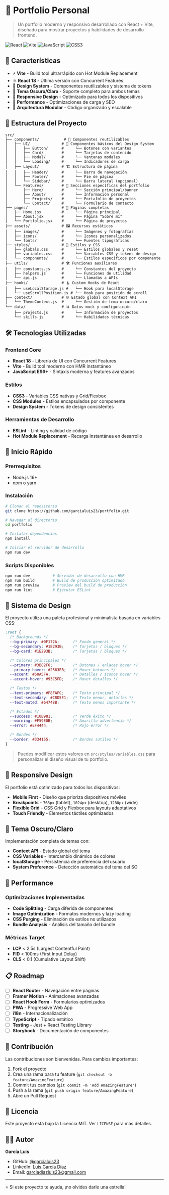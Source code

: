# 💼 Portfolio Personal

> Un portfolio moderno y responsivo desarrollado con React + Vite, diseñado para mostrar proyectos y habilidades de desarrollo frontend.

![React](https://img.shields.io/badge/React-18.x-61DAFB?style=for-the-badge&logo=react&logoColor=black)
![Vite](https://img.shields.io/badge/Vite-5.x-646CFF?style=for-the-badge&logo=vite&logoColor=white)
![JavaScript](https://img.shields.io/badge/JavaScript-ES6+-F7DF1E?style=for-the-badge&logo=javascript&logoColor=black)
![CSS3](https://img.shields.io/badge/CSS3-1572B6?style=for-the-badge&logo=css3&logoColor=white)

## 🚀 Características

- ⚡ **Vite** - Build tool ultrarrápido con Hot Module Replacement
- ⚛️ **React 18** - Última versión con Concurrent Features
- 🎨 **Design System** - Componentes reutilizables y sistema de tokens
- 🌙 **Tema Oscuro/Claro** - Soporte completo para ambos temas
- 📱 **Responsive Design** - Optimizado para todos los dispositivos
- 🚀 **Performance** - Optimizaciones de carga y SEO
- 🧩 **Arquitectura Modular** - Código organizado y escalable

## 📁 Estructura del Proyecto

```
src/
├── components/           # 🧩 Componentes reutilizables
│   ├── UI/              # 🎨 Componentes básicos del Design System
│   │   ├── Button/      #     └── Botones con variantes
│   │   ├── Card/        #     └── Tarjetas de contenido
│   │   ├── Modal/       #     └── Ventanas modales
│   │   └── Loading/     #     └── Indicadores de carga
│   ├── Layout/          # 🏗️ Estructura de página
│   │   ├── Header/      #     └── Barra de navegación
│   │   ├── Footer/      #     └── Pie de página
│   │   └── Sidebar/     #     └── Barra lateral (opcional)
│   └── Features/        # 🎯 Secciones específicas del portfolio
│       ├── Hero/        #     └── Sección principal/banner
│       ├── About/       #     └── Información personal
│       ├── Projects/    #     └── Portafolio de proyectos
│       └── Contact/     #     └── Formulario de contacto
├── pages/               # 📄 Páginas completas
│   ├── Home.jsx         #     └── Página principal
│   ├── About.jsx        #     └── Página "Sobre mí"
│   └── Portfolio.jsx    #     └── Página de proyectos
├── assets/              # 🖼️ Recursos estáticos
│   ├── images/          #     └── Imágenes y fotografías
│   ├── icons/           #     └── Iconos personalizados
│   └── fonts/           #     └── Fuentes tipográficas
├── styles/              # 🎨 Estilos y CSS
│   ├── globals.css      #     └── Estilos globales y reset
│   ├── variables.css    #     └── Variables CSS y tokens de design
│   └── components/      #     └── Estilos específicos por componente
├── utils/               # 🛠️ Funciones auxiliares
│   ├── constants.js     #     └── Constantes del proyecto
│   ├── helpers.js       #     └── Funciones de utilidad
│   └── api.js           #     └── Llamadas a APIs
├── hooks/               # 🪝 Custom Hooks de React
│   ├── useLocalStorage.js #   └── Hook para localStorage
│   └── useScrollPosition.js # └── Hook para posición de scroll
├── context/             # 🌐 Estado global con Context API
│   └── ThemeContext.js  #     └── Gestión de tema oscuro/claro
└── data/                # 📊 Datos mock y configuración
    ├── projects.js      #     └── Información de proyectos
    └── skills.js        #     └── Habilidades técnicas
```

## 🛠️ Tecnologías Utilizadas

### **Frontend Core**
- **React 18** - Librería de UI con Concurrent Features
- **Vite** - Build tool moderno con HMR instantáneo
- **JavaScript ES6+** - Sintaxis moderna y features avanzados

### **Estilos**
- **CSS3** - Variables CSS nativas y Grid/Flexbox
- **CSS Modules** - Estilos encapsulados por componente
- **Design System** - Tokens de design consistentes

### **Herramientas de Desarrollo**
- **ESLint** - Linting y calidad de código
- **Hot Module Replacement** - Recarga instantánea en desarrollo

## 🚀 Inicio Rápido

### **Prerrequisitos**
- Node.js 16+ 
- npm o yarn

### **Instalación**

```bash
# Clonar el repositorio
git clone https://github.com/garcialuis23/portfolio.git

# Navegar al directorio
cd portfolio

# Instalar dependencias
npm install

# Iniciar el servidor de desarrollo
npm run dev
```

### **Scripts Disponibles**

```bash
npm run dev          # Servidor de desarrollo con HMR
npm run build        # Build de producción optimizado
npm run preview      # Preview del build de producción
npm run lint         # Ejecutar ESLint
```

## 🎨 Sistema de Design

El proyecto utiliza una paleta profesional y minimalista basada en variables CSS:

```css
:root {
  /* Backgrounds */
  --bg-primary: #0F172A;      /* Fondo general */
  --bg-secondary: #1E293B;    /* Tarjetas / bloques */
  --bg-card: #1E293B;         /* Tarjetas / bloques */

  /* Colores principales */
  --primary: #3B82F6;         /* Botones / enlaces hover */
  --primary-hover: #2563EB;   /* Hover botones */
  --accent: #60A5FA;          /* Detalles / íconos hover */
  --accent-hover: #93C5FD;    /* Hover detalles */

  /* Textos */
  --text-primary: #F8FAFC;    /* Texto principal */
  --text-secondary: #CBD5E1;  /* Texto menor, detalles */
  --text-muted: #64748B;      /* Texto menos importante */

  /* Estados */
  --success: #10B981;         /* Verde éxito */
  --warning: #F59E0B;         /* Amarillo advertencia */
  --error: #EF4444;           /* Rojo error */

  /* Bordes */
  --border: #334155;          /* Bordes sutiles */
}
```

> Puedes modificar estos valores en `src/styles/variables.css` para personalizar el diseño visual de tu portfolio.

## 📱 Responsive Design

El portfolio está optimizado para todos los dispositivos:

- **Mobile First** - Diseño que prioriza dispositivos móviles
- **Breakpoints** - `768px` (tablet), `1024px` (desktop), `1280px` (wide)
- **Flexible Grid** - CSS Grid y Flexbox para layouts adaptativos
- **Touch Friendly** - Elementos táctiles optimizados

## 🌙 Tema Oscuro/Claro

Implementación completa de temas con:
- **Context API** - Estado global del tema
- **CSS Variables** - Intercambio dinámico de colores
- **localStorage** - Persistencia de preferencia del usuario
- **System Preference** - Detección automática del tema del SO

## 🚀 Performance

### **Optimizaciones Implementadas**
- **Code Splitting** - Carga diferida de componentes
- **Image Optimization** - Formatos modernos y lazy loading
- **CSS Purging** - Eliminación de estilos no utilizados
- **Bundle Analysis** - Análisis del tamaño del bundle

### **Métricas Target**
- **LCP** < 2.5s (Largest Contentful Paint)
- **FID** < 100ms (First Input Delay)
- **CLS** < 0.1 (Cumulative Layout Shift)

## 📋 Roadmap

- [ ] **React Router** - Navegación entre páginas
- [ ] **Framer Motion** - Animaciones avanzadas
- [ ] **React Hook Form** - Formularios optimizados
- [ ] **PWA** - Progressive Web App
- [ ] **i18n** - Internacionalización
- [ ] **TypeScript** - Tipado estático
- [ ] **Testing** - Jest + React Testing Library
- [ ] **Storybook** - Documentación de componentes

## 🤝 Contribución

Las contribuciones son bienvenidas. Para cambios importantes:

1. Fork el proyecto
2. Crea una rama para tu feature (`git checkout -b feature/AmazingFeature`)
3. Commit tus cambios (`git commit -m 'Add AmazingFeature'`)
4. Push a la rama (`git push origin feature/AmazingFeature`)
5. Abre un Pull Request

## 📄 Licencia

Este proyecto está bajo la Licencia MIT. Ver `LICENSE` para más detalles.

## 👨‍💻 Autor

**García Luis**
- GitHub: [@garcialuis23](https://github.com/garcialuis23)
- LinkedIn: [Luis García Díaz](https://www.linkedin.com/in/luis-garc%C3%ADa-d%C3%ADaz-b67175313/)
- Email: garciadiazluis23@gmail.com

---

⭐ Si este proyecto te ayuda, ¡no olvides darle una estrella!
